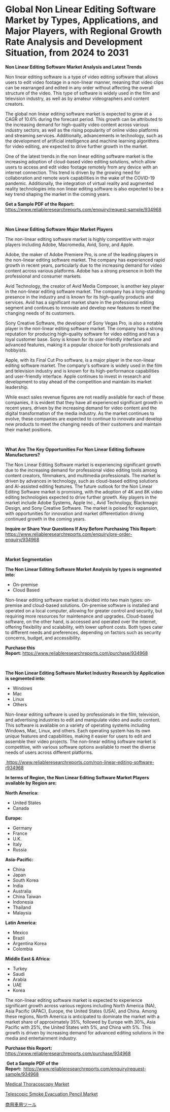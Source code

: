 <p><h1>Global Non Linear Editing Software Market by Types, Applications, and Major Players, with Regional Growth Rate Analysis and Development Situation, from 2024 to 2031</h1></p><p><strong>Non Linear Editing Software Market Analysis and Latest Trends</strong></p>
<p><p>Non linear editing software is a type of video editing software that allows users to edit video footage in a non-linear manner, meaning that video clips can be rearranged and edited in any order without affecting the overall structure of the video. This type of software is widely used in the film and television industry, as well as by amateur videographers and content creators.</p><p>The global non linear editing software market is expected to grow at a CAGR of 10.6% during the forecast period. This growth can be attributed to the increasing demand for high-quality video content across various industry sectors, as well as the rising popularity of online video platforms and streaming services. Additionally, advancements in technology, such as the development of artificial intelligence and machine learning algorithms for video editing, are expected to drive further growth in the market.</p><p>One of the latest trends in the non linear editing software market is the increasing adoption of cloud-based video editing solutions, which allow users to access and edit video footage remotely from any device with an internet connection. This trend is driven by the growing need for collaboration and remote work capabilities in the wake of the COVID-19 pandemic. Additionally, the integration of virtual reality and augmented reality technologies into non linear editing software is also expected to be a key trend shaping the market in the coming years.</p></p>
<p><strong>Get a Sample PDF of the Report:&nbsp;</strong> <a href="https://www.reliableresearchreports.com/enquiry/request-sample/934968">https://www.reliableresearchreports.com/enquiry/request-sample/934968</a></p>
<p>&nbsp;</p>
<p><strong>Non Linear Editing Software Major Market Players</strong></p>
<p><p>The non-linear editing software market is highly competitive with major players including Adobe, Macromedia, Avid, Sony, and Apple.</p><p>Adobe, the maker of Adobe Premiere Pro, is one of the leading players in the non-linear editing software market. The company has experienced rapid growth in recent years, particularly due to the increasing demand for video content across various platforms. Adobe has a strong presence in both the professional and consumer markets.</p><p>Avid Technology, the creator of Avid Media Composer, is another key player in the non-linear editing software market. The company has a long-standing presence in the industry and is known for its high-quality products and services. Avid has a significant market share in the professional editing segment and continues to innovate and develop new features to meet the changing needs of its customers.</p><p>Sony Creative Software, the developer of Sony Vegas Pro, is also a notable player in the non-linear editing software market. The company has a strong reputation for producing high-quality software for video editing and has a loyal customer base. Sony is known for its user-friendly interface and advanced features, making it a popular choice for both professionals and hobbyists.</p><p>Apple, with its Final Cut Pro software, is a major player in the non-linear editing software market. The company's software is widely used in the film and television industry and is known for its high-performance capabilities and user-friendly interface. Apple continues to invest in research and development to stay ahead of the competition and maintain its market leadership.</p><p>While exact sales revenue figures are not readily available for each of these companies, it is evident that they have all experienced significant growth in recent years, driven by the increasing demand for video content and the digital transformation of the media industry. As the market continues to evolve, these companies are expected to continue to innovate and develop new products to meet the changing needs of their customers and maintain their market positions.</p></p>
<p>&nbsp;</p>
<p><strong>What Are The Key Opportunities For Non Linear Editing Software Manufacturers?</strong></p>
<p><p>The Non Linear Editing Software market is experiencing significant growth due to the increasing demand for professional video editing tools among content creators, filmmakers, and multimedia professionals. The market is driven by advances in technology, such as cloud-based editing solutions and AI-assisted editing features. The future outlook for the Non Linear Editing Software market is promising, with the adoption of 4K and 8K video editing technologies expected to drive further growth. Key players in the market include Adobe Systems, Apple Inc., Avid Technology, Blackmagic Design, and Sony Creative Software. The market is poised for expansion, with opportunities for innovation and market differentiation driving continued growth in the coming years.</p></p>
<p><strong>Inquire or Share Your Questions If Any Before Purchasing This Report:</strong> <a href="https://www.reliableresearchreports.com/enquiry/pre-order-enquiry/934968">https://www.reliableresearchreports.com/enquiry/pre-order-enquiry/934968</a></p>
<p>&nbsp;</p>
<p><strong>Market Segmentation</strong></p>
<p><strong>The Non Linear Editing Software Market Analysis by types is segmented into:</strong></p>
<p><ul><li>On-premise</li><li>Cloud Based</li></ul></p>
<p><p>Non-linear editing software market is divided into two main types: on-premise and cloud-based solutions. On-premise software is installed and operated on a local computer, allowing for greater control and security, but requiring more resources for maintenance and upgrades. Cloud-based software, on the other hand, is accessed and operated over the internet, offering flexibility and scalability, with lower upfront costs. Both types cater to different needs and preferences, depending on factors such as security concerns, budget, and accessibility.</p></p>
<p><strong>Purchase this Report:&nbsp;</strong><a href="https://www.reliableresearchreports.com/purchase/934968">https://www.reliableresearchreports.com/purchase/934968</a></p>
<p>&nbsp;</p>
<p><strong>The Non Linear Editing Software Market Industry Research by Application is segmented into:</strong></p>
<p><ul><li>Windows</li><li>Mac</li><li>Linux</li><li>Others</li></ul></p>
<p><p>Non-linear editing software is used by professionals in the film, television, and advertising industries to edit and manipulate video and audio content. This software is available on a variety of operating systems including Windows, Mac, Linux, and others. Each operating system has its own unique features and capabilities, making it easier for users to edit and assemble their video projects. The non-linear editing software market is competitive, with various software options available to meet the diverse needs of users across different platforms.</p></p>
<p><a href="https://www.reliableresearchreports.com/non-linear-editing-software-r934968">&nbsp;https://www.reliableresearchreports.com/non-linear-editing-software-r934968</a></p>
<p><strong>In terms of Region, the Non Linear Editing Software Market Players available by Region are:</strong></p>
<p>
    <p> <strong> North America: </strong>
        <ul>
            <li>United States</li>
            <li>Canada</li>
        </ul>
        </p> 
    <p> <strong> Europe: </strong>
        <ul>
            <li>Germany</li>
            <li>France</li>
            <li>U.K.</li>
            <li>Italy</li>
            <li>Russia</li>
        </ul>
        </p> 
    <p> <strong> Asia-Pacific: </strong>
        <ul>
            <li>China</li>
            <li>Japan</li>
            <li>South Korea</li>
            <li>India</li>
            <li>Australia</li>
            <li>China Taiwan</li>
            <li>Indonesia</li>
            <li>Thailand</li>
            <li>Malaysia</li>
        </ul>
        </p> 
    <p> <strong> Latin America: </strong>
        <ul>
            <li>Mexico</li>
            <li>Brazil</li>
            <li>Argentina Korea</li>
            <li>Colombia</li>
        </ul>
        </p> 
    <p> <strong> Middle East & Africa: </strong>
        <ul>
            <li>Turkey</li>
            <li>Saudi</li>
            <li>Arabia</li>
            <li>UAE</li>
            <li>Korea</li>
        </ul>
    </p>
    </p>
<p><p>The non-linear editing software market is expected to experience significant growth across various regions including North America (NA), Asia Pacific (APAC), Europe, the United States (USA), and China. Among these regions, North America is anticipated to dominate the market with a market share of approximately 35%, followed by Europe with 30%, Asia Pacific with 25%, the United States with 5%, and China with 5%. This growth is driven by increasing demand for advanced editing solutions in the media and entertainment industry.</p></p>
<p><strong>Purchase this Report: </strong><a href="https://www.reliableresearchreports.com/purchase/934968">https://www.reliableresearchreports.com/purchase/934968</a></p>
<p>&nbsp;<strong>Get a Sample PDF of the Report:&nbsp;&nbsp;</strong><a href="https://www.reliableresearchreports.com/enquiry/request-sample/934968">https://www.reliableresearchreports.com/enquiry/request-sample/934968</a></p>
<p><strong></strong></p>
<p><p><a href="https://github.com/kathiaseamanalvaradovlprc2h/Market-Research-Report-List-3/blob/main/medical-thoracoscopy-market.md">Medical Thoracoscopy Market</a></p><p><a href="https://github.com/wusalecollins540tpqoz/Market-Research-Report-List-3/blob/main/telescopic-smoke-evacuation-pencil-market.md">Telescopic Smoke Evacuation Pencil Market</a></p><p><a href="https://github.com/FredaJerde/Market-Research-Report-List-1/blob/main/2969934174523.md">商用車用ツール</a></p></p>